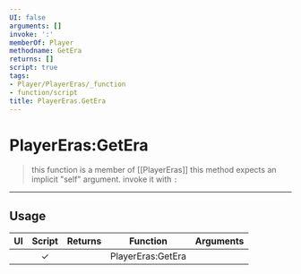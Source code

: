 ```yaml
---
UI: false
arguments: []
invoke: ':'
memberOf: Player
methodname: GetEra
returns: []
script: true
tags:
- Player/PlayerEras/_function
- function/script
title: PlayerEras.GetEra
---
```

# PlayerEras:GetEra
> this function is a member of [[PlayerEras]]
> this method expects an implicit "self" argument. invoke it with `:`
-----
## Usage
|  UI | Script | Returns | Function | Arguments |
|:---:|:------:|-------:|:--------:|:---------|
| |✓||PlayerEras:GetEra||

